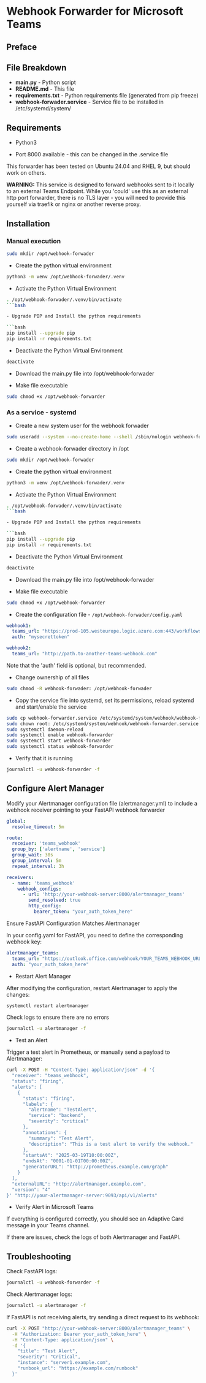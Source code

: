 # Webhook Forwarder for Microsoft Teams

## Preface

## File Breakdown

- **main.py** - Python script
- **README.md** - This file
- **requirements.txt** - Python requirements file (generated from pip freeze)
- **webhook-forwader.service** - Service file to be installed in /etc/systemd/system/

## Requirements

- Python3

- Port 8000 available - this can be changed in the .service file

This forwarder has been tested on Ubuntu 24.04 and RHEL 9, but should work on others.

**WARNING:** This service is designed to forward webhooks sent to it locally to an external Teams Endpoint. While you 'could' use this as an external http port forwarder, there is no TLS layer - you will need to provide this yourself via traefik or nginx or another reverse proxy.

## Installation

### Manual execution

```bash
sudo mkdir /opt/webhook-forwader
```

- Create the python virtual environment

```bash
python3 -m venv /opt/webhook-forwader/.venv
```

- Activate the Python Virtual Environment
```bash
. /opt/webhook-forwader/.venv/bin/activate
```bash

- Upgrade PIP and Install the python requirements

```bash
pip install --upgrade pip
pip install -r requirements.txt
```

- Deactivate the Python Virtual Environment

```bash
deactivate
```

- Download the main.py file into /opt/webhook-forwader

- Make file executable

```bash
sudo chmod +x /opt/webhook-forwarder
```

### As a service - systemd

- Create a new system user for the webhook forwader

```bash
sudo useradd --system --no-create-home --shell /sbin/nologin webhook-forwarder
```

- Create a webhook-forwader directory in /opt

```bash
sudo mkdir /opt/webhook-forwader
```

- Create the python virtual environment

```bash
python3 -m venv /opt/webhook-forwader/.venv
```

- Activate the Python Virtual Environment
```bash
. /opt/webhook-forwader/.venv/bin/activate
```bash

- Upgrade PIP and Install the python requirements

```bash
pip install --upgrade pip
pip install -r requirements.txt
```

- Deactivate the Python Virtual Environment

```bash
deactivate
```

- Download the main.py file into /opt/webhook-forwader

- Make file executable

```bash
sudo chmod +x /opt/webhook-forwarder
```

- Create the configuration file - `/opt/webhook-forwader/config.yaml`

```yaml
webhook1:
  teams_url: "https://prod-105.westeurope.logic.azure.com:443/workflows/..."
  auth: "mysecrettoken"

webhook2:
  teams_url: "http://path.to-another-teams-webhook.com"
```

Note that the 'auth' field is optional, but recommended.

- Change ownership of all files

```bash
sudo chmod -R webhook-forwader: /opt/webhook-forwader
```

- Copy the service file into systemd, set its permissions, reload systemd and start/enable the service

```bash
sudo cp webhook-forwarder.service /etc/systemd/system/webhook/webhook-forwarder.service
sudo chown root: /etc/systemd/system/webhook/webhook-forwarder.service
sudo systemctl daemon-reload
sudo systemctl enable webhook-forwarder
sudo systemctl start webhook-forwarder
sudo systemctl status webhook-forwarder
```

- Verify that it is running

```bash
journalctl -u webhook-forwarder -f
```


## Configure Alert Manager

Modify your Alertmanager configuration file (alertmanager.yml) to include a webhook receiver pointing to your FastAPI webhook forwarder

```yaml
global:
  resolve_timeout: 5m

route:
  receiver: 'teams_webhook'
  group_by: ['alertname', 'service']
  group_wait: 30s
  group_interval: 5m
  repeat_interval: 3h

receivers:
  - name: 'teams_webhook'
    webhook_configs:
      - url: 'http://your-webhook-server:8000/alertmanager_teams'
        send_resolved: true
        http_config:
          bearer_token: "your_auth_token_here"

```

 Ensure FastAPI Configuration Matches Alertmanager

In your config.yaml for FastAPI, you need to define the corresponding webhook key:

```yaml
alertmanager_teams:
  teams_url: "https://outlook.office.com/webhook/YOUR_TEAMS_WEBHOOK_URL"
  auth: "your_auth_token_here"

```

- Restart Alert Manager

After modifying the configuration, restart Alertmanager to apply the changes:

```bash
systemctl restart alertmanager
```

Check logs to ensure there are no errors


```bash
journalctl -u alertmanager -f
```

- Test an Alert

Trigger a test alert in Prometheus, or manually send a payload to Alertmanager:

```bash
curl -X POST -H "Content-Type: application/json" -d '{
  "receiver": "teams_webhook",
  "status": "firing",
  "alerts": [
    {
      "status": "firing",
      "labels": {
        "alertname": "TestAlert",
        "service": "backend",
        "severity": "critical"
      },
      "annotations": {
        "summary": "Test Alert",
        "description": "This is a test alert to verify the webhook."
      },
      "startsAt": "2025-03-19T10:00:00Z",
      "endsAt": "0001-01-01T00:00:00Z",
      "generatorURL": "http://prometheus.example.com/graph"
    }
  ],
  "externalURL": "http://alertmanager.example.com",
  "version": "4"
}' "http://your-alertmanager-server:9093/api/v1/alerts"

```

- Verify Alert in Microsoft Teams

If everything is configured correctly, you should see an Adaptive Card message in your Teams channel.

If there are issues, check the logs of both Alertmanager and FastAPI.


## Troubleshooting

Check FastAPI logs:

```bash
journalctl -u webhook-forwarder -f
```

Check Alertmanager logs:

```bash
journalctl -u alertmanager -f
```

If FastAPI is not receiving alerts, try sending a direct request to its webhook:

```bash
curl -X POST "http://your-webhook-server:8000/alertmanager_teams" \
  -H "Authorization: Bearer your_auth_token_here" \
  -H "Content-Type: application/json" \
  -d '{
    "title": "Test Alert",
    "severity": "Critical",
    "instance": "server1.example.com",
    "runbook_url": "https://example.com/runbook"
  }'
```
